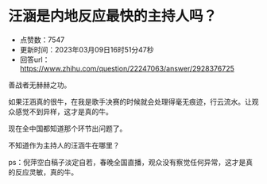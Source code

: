 # 汪涵是内地反应最快的主持人吗？
- 点赞数：7547
- 更新时间：2023年03月09日16时51分47秒
- 回答url：https://www.zhihu.com/question/22247063/answer/2928376725
<body>
 <p data-pid="QGMb8BWm">善战者无赫赫之功。</p>
 <p data-pid="hIROl55o">如果汪涵真的很牛，在我是歌手决赛的时候就会处理得毫无痕迹，行云流水。让观众感觉不到异样，这才是真的牛。</p>
 <p data-pid="CNkeMtPo">现在全中国都知道那个环节出问题了。</p>
 <p data-pid="LnJ-mmcE">不知道作为主持人的汪涵牛在哪里？</p>
 <p data-pid="jrg-pq2g">ps：倪萍空白稿子淡定自若，春晚全国直播，观众没有察觉任何异常，这才是真的反应灵敏，真的牛。</p>
</body>
